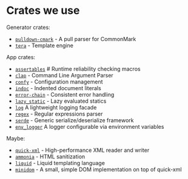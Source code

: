 # Crates we use

Generator crates:

* [`pulldown-cmark`](https://crates.io/crates/pulldown-cmark) - A pull parser for CommonMark
* [`tera`](https://crates.io/crates/tera) - Template engine

App crates:

* [`assertables`](https://crates.io/crates/assertables) # Runtime reliability checking macros
* [`clap`](https://crates.io/crates/clap) - Command Line Argument Parser
* [`confy`](https://crates.io/crates/confy) - Configuration management
* [`indoc`](https://crates.io/crates/indoc) - Indented document literals
* [`error-chain`](https://crates.io/crates/error-chain) - Consistent error handling
* [`lazy_static`](https://crates.io/crates/lazy_static) - Lazy evaluated statics
* [`log`](https://crates.io/crates/env_logger) A lightweight logging facade
* [`regex`](https://crates.io/crates/regex) - Regular expressions parser
* [`serde`](https://crates.io/crates/serde) - Generic serialize/deserialize framework
* [`env_logger`](https://crates.io/crates/env_logger) A logger configurable via environment variables

Maybe:

* [`quick-xml`](https://crates.io/crates/quick-xml) - High-performance XML reader and writer
* [`ammonia`](https://crates.io/crates/ammonia) - HTML sanitization
* [`liquid`](https://crates.io/crates/liquid) - Liquid templating language
* [`minidom`](https://crates.io/crates/minidom) - A small, simple DOM implementation on top of quick-xml
